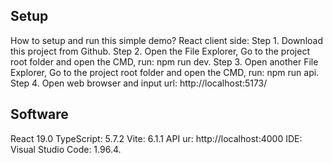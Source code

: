 ## Setup
How to setup and run this simple demo?
React client side:
Step 1. Download this project from Github.
Step 2. Open the File Explorer, Go to the project root folder and open the CMD, run: npm run dev.
Step 3. Open another File Explorer, Go to the project root folder and open the CMD, run: npm run api.
Step 4. Open web browser and input url: http://localhost:5173/

## Software
React 19.0
TypeScript: 5.7.2
Vite: 6.1.1
API ur: http://localhost:4000
IDE: Visual Studio Code: 1.96.4.